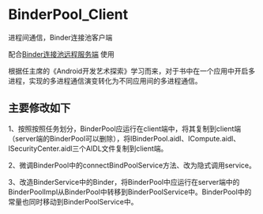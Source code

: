 # BinderPool_Client
进程间通信，Binder连接池客户端

配合[Binder连接池远程服务端](https://github.com/bambooblacklee/BinderPool)  使用

根据任主席的《Android开发艺术探索》学习而来，对于书中在一个应用中开启多进程，实现的多进程通信演变转化为不同应用间的多进程通信。

## 主要修改如下
  1、按照按照任务划分，BinderPool应运行在client端中，将其复制到client端（server端的BinderPool可以删除），将IBinderPool.aidl、ICompute.aidl、ISecurityCenter.aidl三个AIDL文件复制到client端。
  
  2、微调BinderPool中的connectBindPoolService方法、改为隐式调用service。
  
  3、改造BinderService中的Binder，将BinderPool中应运行在server端中的BinderPoolImpl从BinderPool中转移到BinderPoolService中。BinderPool中的常量也同时移动到BinderPoolService中。

